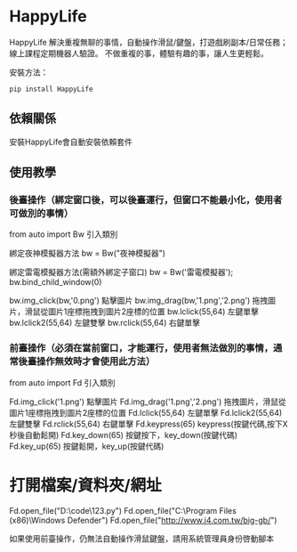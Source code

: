# HappyLife

HappyLife 解決重複無聊的事情，自動操作滑鼠/鍵盤，打遊戲刷副本/日常任務；線上課程定期機器人驗證。
不做重複的事，體驗有趣的事，讓人生更輕鬆。

安裝方法：
```shell
pip install HappyLife
```
## 依賴關係

安裝HappyLife會自動安裝依賴套件


## 使用教學

### 後臺操作（綁定窗口後，可以後臺運行，但窗口不能最小化，使用者可做別的事情）

from auto import Bw  引入類別

綁定夜神模擬器方法
bw = Bw("夜神模擬器")

綁定雷電模擬器方法(需額外綁定子窗口)
bw = Bw('雷電模擬器');
bw.bind_child_window(0)

bw.img_click(bw,'0.png')  點擊圖片
bw.img_drag(bw,'1.png','2.png')  拖拽圖片，滑鼠從圖片1座標拖拽到圖片2座標的位置
bw.lclick(55,64)   左鍵單擊
bw.lclick2(55,64)  左鍵雙擊
bw.rclick(55,64)   右鍵單擊



### 前臺操作（必須在當前窗口，才能運行，使用者無法做別的事情，通常後臺操作無效時才會使用此方法）

from auto import Fd   引入類別

Fd.img_click('1.png')   點擊圖片
Fd.img_drag('1.png','2.png')   拖拽圖片，滑鼠從圖片1座標拖拽到圖片2座標的位置
Fd.lclick(55,64)  左鍵單擊
Fd.lclick2(55,64) 左鍵雙擊
Fd.rclick(55,64)  右鍵單擊
Fd.keypress(65)   keypress(按鍵代碼,按下X秒後自動鬆開)
Fd.key_down(65)   按鍵按下，key_down(按鍵代碼)
Fd.key_up(65)     按鍵鬆開，key_up(按鍵代碼)

# 打開檔案/資料夾/網址
Fd.open_file("D:\\code\\123.py")
Fd.open_file("C:\\Program Files (x86)\\Windows Defender")
Fd.open_file("http://www.j4.com.tw/big-gb/")

如果使用前臺操作，仍無法自動操作滑鼠鍵盤，請用系統管理員身份啓動腳本





